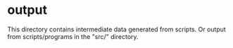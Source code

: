 # output

This directory contains intermediate data generated from scripts.
Or output from scripts/programs in the "src/" directory.  
